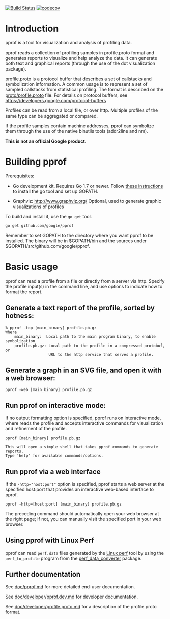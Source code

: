 [![Build Status](https://travis-ci.org/google/pprof.svg?branch=master)](https://travis-ci.org/google/pprof)
[![codecov](https://codecov.io/gh/google/pprof/graph/badge.svg)](https://codecov.io/gh/google/pprof)

# Introduction

pprof is a tool for visualization and analysis of profiling data.

pprof reads a collection of profiling samples in profile.proto format and
generates reports to visualize and help analyze the data. It can generate both
text and graphical reports (through the use of the dot visualization package).

profile.proto is a protocol buffer that describes a set of callstacks
and symbolization information. A common usage is to represent a set of
sampled callstacks from statistical profiling. The format is
described on the [proto/profile.proto](./proto/profile.proto) file. For details on protocol
buffers, see https://developers.google.com/protocol-buffers

Profiles can be read from a local file, or over http. Multiple
profiles of the same type can be aggregated or compared.

If the profile samples contain machine addresses, pprof can symbolize
them through the use of the native binutils tools (addr2line and nm).

**This is not an official Google product.**

# Building pprof

Prerequisites:

- Go development kit. Requires Go 1.7 or newer.
  Follow [these instructions](http://golang.org/doc/code.html) to install the 
  go tool and set up GOPATH.

- Graphviz: http://www.graphviz.org/
  Optional, used to generate graphic visualizations of profiles

To build and install it, use the `go get` tool.

    go get github.com/google/pprof

Remember to set GOPATH to the directory where you want pprof to be
installed.  The binary will be in $GOPATH/bin and the sources under
$GOPATH/src/github.com/google/pprof.

# Basic usage

pprof can read a profile from a file or directly from a server via http.
Specify the profile input(s) in the command line, and use options to
indicate how to format the report.

## Generate a text report of the profile, sorted by hotness:

```
% pprof -top [main_binary] profile.pb.gz
Where
    main_binary:  Local path to the main program binary, to enable symbolization
    profile.pb.gz: Local path to the profile in a compressed protobuf, or
                   URL to the http service that serves a profile.
```

## Generate a graph in an SVG file, and open it with a web browser:

```
pprof -web [main_binary] profile.pb.gz
```

## Run pprof on interactive mode:

If no output formatting option is specified, pprof runs on interactive mode,
where reads the profile and accepts interactive commands for visualization and
refinement of the profile.

```
pprof [main_binary] profile.pb.gz

This will open a simple shell that takes pprof commands to generate reports.
Type 'help' for available commands/options.
```

## Run pprof via a web interface

If the `-http="host:port"` option is specified, pprof starts a web server at
the specified host:port that provides an interactive web-based interface to pprof.

```
pprof -http=[host:port] [main_binary] profile.pb.gz
```

The preceding command should automatically open your web browser at
the right page; if not, you can manually visit the specified port in
your web browser.

## Using pprof with Linux Perf

pprof can read `perf.data` files generated by the
[Linux perf](https://perf.wiki.kernel.org/index.php) tool by using the
`perf_to_profile` program from the
[perf_data_converter](http://github.com/google/perf_data_converter) package.

## Further documentation

See [doc/pprof.md](doc/pprof.md) for more detailed end-user documentation.

See [doc/developer/pprof.dev.md](doc/developer/pprof.dev.md) for developer documentation.

See [doc/developer/profile.proto.md](doc/developer/profile.proto.md) for a description of the profile.proto format.
